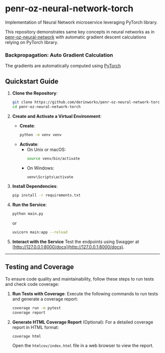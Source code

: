 # penr-oz-neural-network-torch
Implementation of Neural Network microservice leveraging PyTorch library.

This repository demonstrates same key concepts in neural networks as in [penr-oz-neural-network](https://github.com/derinworks/penr-oz-neural-network) with 
automatic gradient descent calculations relying on PyTorch library.

### Backpropagation: Auto Gradient Calculation

The gradients are automatically computed using [PyTorch](https://github.com/pytorch/pytorch)

## Quickstart Guide

1. **Clone the Repository**:
   ```bash
   git clone https://github.com/derinworks/penr-oz-neural-network-torch.git
   cd penr-oz-neural-network-torch
   ```

2. **Create and Activate a Virtual Environment**:
   - **Create**:
     ```bash
     python -m venv venv
     ```
   - **Activate**:
     - On Unix or macOS:
       ```bash
       source venv/bin/activate
       ```
     - On Windows:
       ```bash
       venv\Scripts\activate
       ```

3. **Install Dependencies**:
   ```bash
   pip install -r requirements.txt
   ```

4. **Run the Service**:
   ```bash
   python main.py
   ```
   or
   ```bash
   uvicorn main:app --reload
   ```

5. **Interact with the Service**
Test the endpoints using Swagger at [http://127.0.0.1:8000/docs](http://127.0.0.1:8000/docs).

---

## Testing and Coverage

To ensure code quality and maintainability, follow these steps to run tests and check code coverage:

1. **Run Tests with Coverage**:
   Execute the following commands to run tests and generate a coverage report:
   ```bash
   coverage run -m pytest
   coverage report
   ```

2. **Generate HTML Coverage Report** (Optional):
   For a detailed coverage report in HTML format:
   ```bash
   coverage html
   ```
   Open the `htmlcov/index.html` file in a web browser to view the report.
